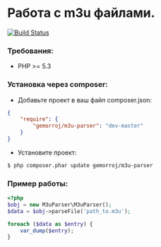 # Работа с m3u файлами.

[![Build Status](https://secure.travis-ci.org/Gemorroj/M3uParser.png?branch=master)](https://travis-ci.org/Gemorroj/M3uParser)


### Требования:

- PHP >= 5.3


### Установка через composer:

- Добавьте проект в ваш файл composer.json:

```json
{
    "require": {
        "gemorroj/m3u-parser": "dev-master"
    }
}
```
- Установите проект:

```bash
$ php composer.phar update gemorroj/m3u-parser
```


### Пример работы:

```php
<?php
$obj = new M3uParser\M3uParser();
$data = $obj->parseFile('path_to.m3u');

foreach ($data as $entry) {
    var_dump($entry);
}
```

